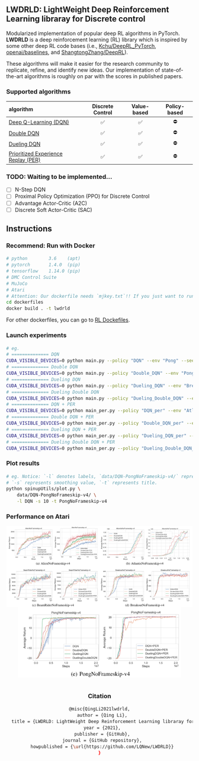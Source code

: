 ## LWDRLD: LightWeight Deep Reinforcement Learning libraray for Discrete control
Modularized implementation of popular deep RL algorithms in PyTorch. **LWDRLD** is a deep reinforcement learning (RL) library which is inspired by some other deep RL code bases (i.e., [Kchu/DeepRL_PyTorch](https://github.com/Kchu/DeepRL_PyTorch), [openai/baselines](https://github.com/openai/baselines), and [ShangtongZhang/DeepRL](https://github.com/ShangtongZhang/DeepRL)).

These algorithms will make it easier for the research community to replicate, refine, and identify new ideas. Our implementation of state-of-the-art algorithms is roughly on par with the scores in published papers.

### Supported algorithms
| algorithm | Discrete Control | Value-based | Policy-based
|:-|:-:|:-:|:-:|
| [Deep Q-Learning (DQN)](https://www.nature.com/articles/nature14236) | :white_check_mark: | :white_check_mark:|:no_entry:|
| [Double DQN](https://arxiv.org/abs/1509.06461) | :white_check_mark: | :white_check_mark: | :no_entry:|
| [Dueling DQN](https://arxiv.org/abs/1511.06581) | :white_check_mark: | :white_check_mark: | :no_entry:|
| [Prioritized Experience Replay (PER)](https://arxiv.org/abs/1511.05952) | :white_check_mark: | :white_check_mark: |:no_entry:|
### TODO: Waiting to be implemented...
- [ ] N-Step DQN
- [ ] Proximal Policy Optimization (PPO) for Discrete Control
- [ ] Advantage Actor-Critic (A2C)
- [ ] Discrete Soft Actor-Critic (SAC)

## Instructions
### Recommend: Run with Docker
```bash
# python        3.6    (apt)
# pytorch       1.4.0  (pip)
# tensorflow    1.14.0 (pip)
# DMC Control Suite
# MuJoCo
# Atari
# Attention: Our dockerfile needs `mjkey.txt`!! If you just want to run the Atari env, you can change `Dockerfile` and make your customization.
cd dockerfiles
docker build . -t lwdrld
```
For other dockerfiles, you can go to [RL Dockefiles](https://github.com/LQNew/Dockerfiles).

### Launch experiments
```bash
# eg.
# ============== DQN
CUDA_VISIBLE_DEVICES=0 python main.py --policy "DQN" --env "Pong" --seed 0 --exp_name DQN-PongNoFrameskip-v4  # env_name: PongNoFrameskip-v4, algorithm: DQN, CUDA_Num : 0, seed: 0
# ============== Double DQN
CUDA_VISIBLE_DEVICES=0 python main.py --policy "Double_DQN" --env "Pong" --seed 0 --exp_name Double_DQN-PongNoFrameskip-v4
# ============== Dueling DQN
CUDA_VISIBLE_DEVICES=0 python main.py --policy "Dueling_DQN" --env "Breakout" --seed 0 --exp_name Dueling_DQN-BreakoutNoFrameskip-v4
# ============== Dueling Double DQN
CUDA_VISIBLE_DEVICES=0 python main.py --policy "Dueling_Double_DQN" --env "Pong" --seed 0 --exp_name Dueling_Double_DQN-PongNoFrameskip-v4
# ============== DQN + PER
CUDA_VISIBLE_DEVICES=0 python main_per.py --policy "DQN_per" --env "Atlantis" --seed 0 --exp_name DQN_per-AtlantisNoFrameskip-v4
# ============== Double DQN + PER
CUDA_VISIBLE_DEVICES=0 python main_per.py --policy "Double_DQN_per" --env "Pong" --seed 0 --exp_name Double_DQN_per-PongNoFrameskip-v4
# ============== Dueling DQN + PER
CUDA_VISIBLE_DEVICES=0 python main_per.py --policy "Dueling_DQN_per" --env "Alien" --seed 0 --exp_name Dueling_DQN_per-AlienNoFrameskip-v4
# ============== Dueling Double DQN + PER
CUDA_VISIBLE_DEVICES=0 python main_per.py --policy "Dueling_Double_DQN_per" --env "Atlantis" --seed 0 --exp_name Dueling_Double_DQN_per-AtlantisNoFrameskip-v4
```

### Plot results
```bash
# eg. Notice: `-l` denotes labels, `data/DQN-PongNoFrameskip-v4/` represents the collecting dataset, 
# `-s` represents smoothing value, `-t` represents title.
python spinupUtils/plot.py \
    data/DQN-PongNoFrameskip-v4/ \
    -l DQN -s 10 -t PongNoFrameskip-v4
```

### Performance on Atari
<img src="images/Atari_result_0.png" width="1000px" align="middle"/>
<center><img src="images/Atari_result_1.png" width="440px" align="middle"/><center>
<br>

### Citation
```bash
@misc{QingLi2021lwdrld,
  author = {Qing Li},
  title = {LWDRLD: LightWeight Deep Reinforcement Learning libraray for Discrete control},
  year = {2021},
  publisher = {GitHub},
  journal = {GitHub repository},
  howpublished = {\url{https://github.com/LQNew/LWDRLD}}
}
```